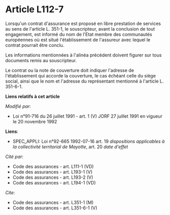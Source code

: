 # Article L112-7

Lorsqu'un contrat d'assurance est proposé en libre prestation de services au sens de l'article L. 351-1, le souscripteur,
avant la conclusion de tout engagement, est informé du nom de l'Etat membre des communautés européennes où est situé
l'établissement de l'assureur avec lequel le contrat pourrait être conclu.

Les informations mentionnées à l'alinéa précédent doivent figurer sur tous documents remis au souscripteur.

Le contrat ou la note de couverture doit indiquer l'adresse de l'établissement qui accorde la couverture, le cas échéant
celle du siège social, ainsi que le nom et l'adresse du représentant mentionné à l'article L. 351-6-1.

**Liens relatifs à cet article**

_Modifié par_:

  - Loi n°91-716 du 26 juillet 1991 - art. 1 (V) JORF 27 juillet 1991 en vigueur le 20 novembre 1992

**Liens**:

  - SPEC_APPLI: Loi n°92-665 1992-07-16 art. 19 *dispositions applicables à la collectivité territorial de Mayotte*, art. 20 *date d'effet*

_Cité par_:

  - Code des assurances - art. L111-1 (VD)
  - Code des assurances - art. L193-1 (V)
  - Code des assurances - art. L193-2 (V)
  - Code des assurances - art. L194-1 (VD)

_Cite_:

  - Code des assurances - art. L351-1 (M)
  - Code des assurances - art. L351-6-1 (V)
